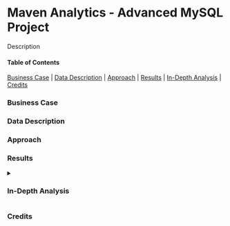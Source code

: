 # Maven Analytics - Advanced MySQL Project

Description

#### Table of Contents
[Business Case](#business-case) | 
[Data Description](#data-description) | 
[Approach](#approach) | 
[Results](#results) | 
[In-Depth Analysis](#in-depth-analysis) | 
[Credits](#credits)

<!-- Insert Banner photo of dashboard -->

### Business Case

### Data Description



### Approach

### Results

<details>
  <summary><h3>In-Depth Analysis</h3></summary>
  
  This is the more in-depth longer version of the process
  
 /*
1.   Gsearch seems to be the biggest driver of our business. Could you pull monthly trends for Gsearch sessions
and orders so that we can showcase the growth there?
*/

SELECT
	YEAR(ws.created_at) AS yr,
    MONTH(ws.created_at) AS mo,
    COUNT(DISTINCT ws.website_session_id) AS gsearch_sessions,
    COUNT(DISTINCT o.order_id) AS orders,
    COUNT(DISTINCT o.order_id)/COUNT(DISTINCT ws.website_session_id) AS conv_rate
FROM website_sessions AS ws
	LEFT JOIN orders AS o
		ON ws.website_session_id = o.website_session_id
WHERE
	ws.utm_source = 'gsearch'
    AND ws.created_at < '2012-11-27'
GROUP BY 
	yr,
    mo
;

/*
2. Next, it would be great to see a similar monthly trend for Gsearch, but this time splitting out nonbrand and brand campaigns separately.
I am wondering if brand is picking up at all. If so, this is a good story to tell.
*/

SELECT
	YEAR(ws.created_at) AS yr,
    MONTH(ws.created_at) AS mo,
    COUNT(DISTINCT CASE WHEN utm_campaign = 'nonbrand' THEN ws.website_session_id ELSE NULL END) AS nonbrand_sessions,
    COUNT(DISTINCT CASE WHEN utm_campaign = 'nonbrand' THEN o.order_id ELSE NULL END) AS nonbrand_orders,
    COUNT(DISTINCT CASE WHEN utm_campaign = 'nonbrand' THEN o.order_id ELSE NULL END)/
		COUNT(DISTINCT CASE WHEN utm_campaign = 'nonbrand' THEN ws.website_session_id ELSE NULL END) AS nonbrand_conv_rate,
    COUNT(DISTINCT CASE WHEN utm_campaign = 'brand' THEN ws.website_session_id ELSE NULL END) AS brand_sessions,
    COUNT(DISTINCT CASE WHEN utm_campaign = 'brand' THEN o.order_id ELSE NULL END) AS brand_orders,
    COUNT(DISTINCT CASE WHEN utm_campaign = 'brand' THEN o.order_id ELSE NULL END)/
		COUNT(DISTINCT CASE WHEN utm_campaign = 'brand' THEN ws.website_session_id ELSE NULL END) AS brand_conv_rate
FROM website_sessions AS ws
	LEFT JOIN orders AS o
		ON ws.website_session_id = o.website_session_id
WHERE
	ws.utm_source = 'gsearch'
    AND ws.created_at < '2012-11-27'
GROUP BY 
	yr,
    mo
;

/*
3. While we're on Gsearch, could you dive into nonbrand, and pull monthly sessions and orders split by device type?
I want to flex out analytical muscles a little and show the board we really know our traffic sources.
*/

SELECT
	YEAR(ws.created_at) AS yr,
    MONTH(ws.created_at) AS mo,
    COUNT(DISTINCT CASE WHEN device_type = 'desktop' THEN ws.website_session_id ELSE NULL END) AS desktop_sessions,
    COUNT(DISTINCT CASE WHEN device_type = 'desktop' THEN o.order_id ELSE NULL END) AS desktop_orders,
    COUNT(DISTINCT CASE WHEN device_type = 'desktop' THEN o.order_id ELSE NULL END)/
		COUNT(DISTINCT CASE WHEN device_type = 'desktop' THEN ws.website_session_id ELSE NULL END) AS desktop_conv_rate,
    COUNT(DISTINCT CASE WHEN device_type = 'mobile' THEN ws.website_session_id ELSE NULL END) AS mobile_sessions,
    COUNT(DISTINCT CASE WHEN device_type = 'mobile' THEN o.order_id ELSE NULL END) AS mobile_orders,
    COUNT(DISTINCT CASE WHEN device_type = 'mobile' THEN o.order_id ELSE NULL END)/
		COUNT(DISTINCT CASE WHEN device_type = 'mobile' THEN ws.website_session_id ELSE NULL END) AS mobile_conv_rate
FROM website_sessions AS ws
	LEFT JOIN orders AS o
		ON ws.website_session_id = o.website_session_id
WHERE
	ws.utm_source = 'gsearch'
    AND ws.created_at < '2012-11-27'
GROUP BY 
	yr,
    mo
;

/*
4. I'm worried that one of our more pessimistic board members may be concerned about the large % of traffic
from Gsearch. Can you pull monthly trends for Gsearch, alongside monthly trends for each of our other channels?
*/

SELECT
	YEAR(created_at) AS yr,
    MONTH(created_at) AS mo,
    COUNT(DISTINCT CASE WHEN utm_source = 'gsearch' THEN website_session_id ELSE NULL END) AS gsearch_sessions,
    COUNT(DISTINCT CASE WHEN utm_source = 'bsearch' THEN website_session_id ELSE NULL END) AS bsearch_sessions,
    COUNT(DISTINCT CASE WHEN utm_source IS NULL AND http_referer IS NOT NULL THEN website_session_id ELSE NULL END) AS organic_search_sessions,
    COUNT(DISTINCT CASE WHEN utm_source IS NULL AND http_referer IS NULL THEN website_session_id ELSE NULL END) AS direct_type_sessions
FROM website_sessions
WHERE
	created_at < '2012-11-27'
GROUP BY 
	yr,
    mo
;

/*
5. I'd like to tell the story of website performance improvements over the course of the first 8 months.
Could you pull session to order conversion rates, by month?
*/

SELECT
	YEAR(ws.created_at) AS yr,
    MONTH(ws.created_at) AS mo,
    COUNT(DISTINCT ws.website_session_id) AS sessions,
    COUNT(DISTINCT o.order_id) AS orders,
    COUNT(DISTINCT o.order_id)/COUNT(DISTINCT ws.website_session_id) AS conv_rate
FROM website_sessions AS ws
	LEFT JOIN orders AS o
		ON ws.website_session_id = o.website_session_id
WHERE
	ws.created_at < '2012-11-27'
GROUP BY 
	yr,
    mo
;

/*
6. For the Gsearch lander test, please estimate the revenue that test earned us.
*/

-- Determine minimum website pageview id for /lander-1 test page
SELECT
	MIN(website_pageview_id) as min_pv_id
FROM website_pageviews
WHERE
	pageview_url = '/lander-1'
;
-- min_pv_id = 23504

-- create a temp table for first_pageviews using min_pv_id 23504 as minimum pageview
DROP TEMPORARY TABLE IF EXISTS first_pageviews;
CREATE TEMPORARY TABLE first_pageviews
SELECT
	wp.website_session_id,
    MIN(wp.website_pageview_id) as min_pv_id
FROM website_pageviews AS wp
	INNER JOIN website_sessions AS ws
		ON wp.website_session_id = ws.website_session_id
        AND ws.created_at < '2012-07-28'
        AND wp.website_pageview_id > 23504
        AND ws.utm_source = 'gsearch'
        AND ws.utm_campaign = 'nonbrand'
GROUP BY
	wp.website_session_id
;

-- Get the lander url for each first pageview
CREATE TEMPORARY TABLE landing_pages
SELECT
	fp.website_session_id,
    wp.pageview_url AS landing_page
FROM first_pageviews AS fp
	LEFT JOIN website_pageviews AS wp
		ON fp.website_session_id = wp.website_session_id
WHERE
	wp.pageview_url IN ('/home','/lander-1')
;

-- Find orders linked with each landing page if any, else null
CREATE TEMPORARY TABLE landing_page_w_orders
SELECT
	landing_pages.website_session_id,
    landing_pages.landing_page,
    orders.order_id
FROM landing_pages
	LEFT JOIN orders
		ON landing_pages.website_session_id = orders.website_session_id
;

-- Find difference between conversion rates

SELECT
	landing_page,
    COUNT(DISTINCT website_session_id) AS sessions,
    COUNT(DISTINCT order_id) AS orders,
    COUNT(DISTINCT order_id)/COUNT(DISTINCT website_session_id) AS conv_rate
FROM landing_page_w_orders
GROUP BY
	landing_page
;
-- 0.0406 - 0.0318 = 0.0088
-- There is a 0.0088 increase in conv_rate with /lander-1 compared to /home


-- Find last pageview for gsearch nonbrand where traffic was sent to '/home'
SELECT
	MAX(ws.website_session_id) AS last_home_pageview,
    MAX(ws.created_at) AS last_date
FROM website_sessions AS ws
	LEFT JOIN website_pageviews AS wp
		ON ws.website_session_id = wp.website_session_id
WHERE
	ws.created_at < '2012-11-27'
    AND utm_source = 'gsearch'
    AND utm_campaign = 'nonbrand'
    AND pageview_url = '/home'
;
-- The last '/home' website session id was 17145


-- Count sessions since last session '/home' was used
SELECT
	COUNT(website_session_id) AS sessions
FROM website_sessions
WHERE
	created_at < '2012-11-27'
    AND utm_source = 'gsearch'
    AND utm_campaign = 'nonbrand'
    AND website_session_id > 17145
;
-- 22,972 sessions at 0.0088 increase in conv_rate = approximately 202 additional orders
-- since '/home' replacement on '2012-07-29'

/*
7. For the landing page test you analyzed previously, it would be great to show a full conversions funnel
from each of the two orders. You can use the same time period you analyzed last time (Jun 19-Jul 28).
*/

-- This query will add a flag = 1 for the page viewed
SELECT
	ws.website_session_id,
    wp.pageview_url,
    wp.created_at,
    CASE WHEN pageview_url = '/home' THEN 1 ELSE 0 END AS home_page,
    CASE WHEN pageview_url = '/lander-1' THEN 1 ELSE 0 END AS lander1_page,
    CASE WHEN pageview_url = '/products' THEN 1 ELSE 0 END AS products_page,
    CASE WHEN pageview_url = '/the-original-mr-fuzzy' THEN 1 ELSE 0 END AS mrfuzzy_page,
    CASE WHEN pageview_url = '/cart' THEN 1 ELSE 0 END AS cart_page,
    CASE WHEN pageview_url = '/shipping' THEN 1 ELSE 0 END AS shipping_page,
    CASE WHEN pageview_url = '/billing' THEN 1 ELSE 0 END AS billing_page,
	CASE WHEN pageview_url = '/thank-you-for-your-order' THEN 1 ELSE 0 END AS thankyou_page
FROM website_sessions AS ws
	LEFT JOIN website_pageviews AS wp
		ON ws.website_session_id = wp.website_session_id
WHERE
	ws.created_at > '2012-06-19'
    AND ws.created_at < '2012-07-28'
    AND utm_source = 'gsearch'
    AND utm_campaign = 'nonbrand'
ORDER BY
	ws.website_session_id,
    wp.pageview_url
;

-- Using the above query as a subquery in the following query will give us the pages viewed
-- at the website session level
CREATE TEMPORARY TABLE session_level_funnels
SELECT
	website_session_id,
    MAX(home_page) AS home_page_start,
    MAX(lander1_page) AS lander1_page_start,
    MAX(products_page) AS products_made_it,
    MAX(mrfuzzy_page) AS mrfuzzy_made_it,
    MAX(cart_page) AS cart_made_it,
    MAX(shipping_page) AS shipping_made_it,
    MAX(billing_page) AS billing_made_it,
    MAX(thankyou_page) AS thankyou_made_it
FROM (
	SELECT
	ws.website_session_id,
    wp.pageview_url,
    wp.created_at,
    CASE WHEN pageview_url = '/home' THEN 1 ELSE 0 END AS home_page,
    CASE WHEN pageview_url = '/lander-1' THEN 1 ELSE 0 END AS lander1_page,
    CASE WHEN pageview_url = '/products' THEN 1 ELSE 0 END AS products_page,
    CASE WHEN pageview_url = '/the-original-mr-fuzzy' THEN 1 ELSE 0 END AS mrfuzzy_page,
    CASE WHEN pageview_url = '/cart' THEN 1 ELSE 0 END AS cart_page,
    CASE WHEN pageview_url = '/shipping' THEN 1 ELSE 0 END AS shipping_page,
    CASE WHEN pageview_url = '/billing' THEN 1 ELSE 0 END AS billing_page,
	CASE WHEN pageview_url = '/thank-you-for-your-order' THEN 1 ELSE 0 END AS thankyou_page
FROM website_sessions AS ws
	LEFT JOIN website_pageviews AS wp
		ON ws.website_session_id = wp.website_session_id
WHERE
	ws.created_at > '2012-06-19'
    AND ws.created_at < '2012-07-28'
    AND utm_source = 'gsearch'
    AND utm_campaign = 'nonbrand'
ORDER BY
	ws.website_session_id,
    wp.pageview_url
) AS pageview_level
GROUP BY
	website_session_id
;

-- Determine the sessions per funnel segment for each landing page
SELECT
	CASE
		WHEN home_page_start = 1 THEN '/home'
        WHEN lander1_page_start = 1 THEN '/lander-1'
		ELSE 'oops - check the code'
	END AS landing_page,
    COUNT(DISTINCT website_session_id) AS sessions,
    COUNT(DISTINCT CASE WHEN products_made_it = 1 THEN website_session_id ELSE NULL END) AS to_products,
    COUNT(DISTINCT CASE WHEN mrfuzzy_made_it = 1 THEN website_session_id ELSE NULL END) AS to_mrfuzzy,
    COUNT(DISTINCT CASE WHEN cart_made_it = 1 THEN website_session_id ELSE NULL END) AS to_cart,
    COUNT(DISTINCT CASE WHEN shipping_made_it = 1 THEN website_session_id ELSE NULL END) AS to_shipping,
    COUNT(DISTINCT CASE WHEN billing_made_it = 1 THEN website_session_id ELSE NULL END) AS to_billing,
    COUNT(DISTINCT CASE WHEN thankyou_made_it = 1 THEN website_session_id ELSE NULL END) AS to_thankyou
FROM session_level_funnels
GROUP BY
	landing_page
;

-- Determine the clickthrough rate per funnel segment for each landing page
SELECT
	CASE
		WHEN home_page_start = 1 THEN '/home'
        WHEN lander1_page_start = 1 THEN '/lander-1'
		ELSE 'oops - check the code'
	END AS landing_page,
    COUNT(DISTINCT website_session_id) AS sessions,
    COUNT(DISTINCT CASE WHEN products_made_it = 1 THEN website_session_id ELSE NULL END)/
		COUNT(DISTINCT website_session_id) AS lander_click_rate,
    COUNT(DISTINCT CASE WHEN mrfuzzy_made_it = 1 THEN website_session_id ELSE NULL END)/
		COUNT(DISTINCT CASE WHEN products_made_it = 1 THEN website_session_id ELSE NULL END) AS products_click_rate,
    COUNT(DISTINCT CASE WHEN cart_made_it = 1 THEN website_session_id ELSE NULL END)/
		COUNT(DISTINCT CASE WHEN mrfuzzy_made_it = 1 THEN website_session_id ELSE NULL END) AS mrfuzzy_click_rate,
    COUNT(DISTINCT CASE WHEN shipping_made_it = 1 THEN website_session_id ELSE NULL END)/
		COUNT(DISTINCT CASE WHEN cart_made_it = 1 THEN website_session_id ELSE NULL END) AS cart_click_rate,
    COUNT(DISTINCT CASE WHEN billing_made_it = 1 THEN website_session_id ELSE NULL END)/
		COUNT(DISTINCT CASE WHEN shipping_made_it = 1 THEN website_session_id ELSE NULL END) AS shipping_click_rate,
    COUNT(DISTINCT CASE WHEN thankyou_made_it = 1 THEN website_session_id ELSE NULL END)/
		COUNT(DISTINCT CASE WHEN billing_made_it = 1 THEN website_session_id ELSE NULL END) AS billing_click_rate
FROM session_level_funnels
GROUP BY
	landing_page
;


/*
8. I'd love for you to quantify the impact of our billing test, as well. Please analyze the lift
generated from the test (SEP 10 - NOV 10), in terms of revenue per billing page session, and then pull
the number of billing page sessions for the past month to understand monthly impact.
*/

SELECT
	billing_version,
    COUNT(DISTINCT website_session_id) AS sessions,
    SUM(price_usd)/COUNT(DISTINCT website_session_id) AS revenue_per_billing_version
FROM (
	SELECT
		wp.website_session_id,
        wp.pageview_url AS billing_version,
        o.order_id,
        o.price_usd
	FROM website_pageviews AS wp
		LEFT JOIN orders AS o
			ON wp.website_session_id = o.website_session_id
	WHERE
		wp.created_at > '2012-09-10'
        AND wp.created_at < '2012-11-10'
        AND wp.pageview_url IN ('/billing', '/billing-2')
) AS pageview_w_order_info
GROUP BY
	billing_version
;

-- /billing    = $22.83 per billing page seen
-- /billing-2  = $31.34 per billing page seen
-- Increase of    $8.51 per billing page seen


-- Next determine how many session in the past month
SELECT
	COUNT(website_session_id) AS sessions
FROM website_pageviews
WHERE
	pageview_url IN ('/billing','/billing-2')
    AND created_at > '2012-10-27'
    AND created_at < '2012-11-27'
;

-- 1,193 sessions in the past month
-- Increase of $8.51 per billing page seen
-- Approximate increase of $10,152 over the past month

  
  </details>
  
 ### Credits
